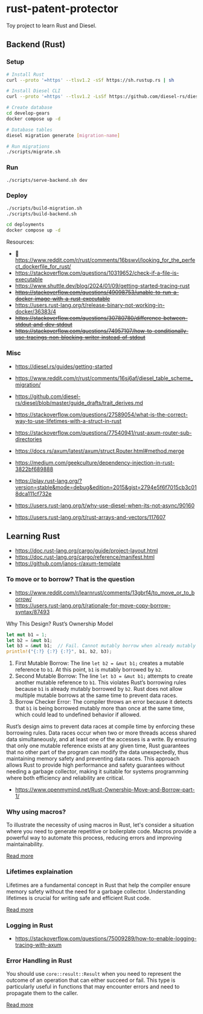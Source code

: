 # rust-patent-protector

Toy project to learn Rust and Diesel.

## Backend (Rust)

### Setup

```bash
# Install Rust
curl --proto '=https' --tlsv1.2 -sSf https://sh.rustup.rs | sh

# Install Diesel CLI
curl --proto '=https' --tlsv1.2 -LsSf https://github.com/diesel-rs/diesel/releases/latest/download/diesel_cli-installer.sh | sh

# Create database
cd develop-gears
docker compose up -d

# Database tables
diesel migration generate [migration-name]

# Run migrations
./scripts/migrate.sh
```

### Run

```bash
./scripts/serve-backend.sh dev
```

### Deploy

```bash
./scripts/build-migration.sh
./scripts/build-backend.sh

cd deployments
docker compose up -d
```

Resources:
- 🤔 https://www.reddit.com/r/rust/comments/16bswvl/looking_for_the_perfect_dockerfile_for_rust/
- https://stackoverflow.com/questions/10319652/check-if-a-file-is-executable
- https://www.shuttle.dev/blog/2024/01/09/getting-started-tracing-rust
- ~~https://stackoverflow.com/questions/49098753/unable-to-run-a-docker-image-with-a-rust-executable~~
- https://users.rust-lang.org/t/release-binary-not-working-in-docker/36383/4
- ~~https://stackoverflow.com/questions/30780780/difference-between-stdout-and-dev-stdout~~
- ~~https://stackoverflow.com/questions/74957107/how-to-conditionally-use-tracings-non-blocking-writer-instead-of-stdout~~

### Misc

- https://diesel.rs/guides/getting-started
- https://www.reddit.com/r/rust/comments/16sj6af/diesel_table_scheme_migration/
- https://github.com/diesel-rs/diesel/blob/master/guide_drafts/trait_derives.md
- https://stackoverflow.com/questions/27589054/what-is-the-correct-way-to-use-lifetimes-with-a-struct-in-rust

- https://stackoverflow.com/questions/77540941/rust-axum-router-sub-directories
- https://docs.rs/axum/latest/axum/struct.Router.html#method.merge
- https://medium.com/geekculture/dependency-injection-in-rust-3822bf689888

- https://play.rust-lang.org/?version=stable&mode=debug&edition=2015&gist=2794e5f6f7015cb3c018dca111cf732e

- https://users.rust-lang.org/t/why-use-diesel-when-its-not-async/90160
- https://users.rust-lang.org/t/rust-arrays-and-vectors/117607

## Learning Rust

- https://doc.rust-lang.org/cargo/guide/project-layout.html
- https://doc.rust-lang.org/cargo/reference/manifest.html
- https://github.com/janos-r/axum-template

### To move or to borrow? That is the question

- https://www.reddit.com/r/learnrust/comments/13gbrf4/to_move_or_to_borrow/
- https://users.rust-lang.org/t/rationale-for-move-copy-borrow-syntax/87493

Why This Design? Rust’s Ownership Model

```rust
let mut b1 = 1;
let b2 = &mut b1;
let b3 = &mut b1;  // Fail. Cannot mutably borrow when already mutably borrowed
println!("{:?} {:?} {:?}", b1, b2, b3);
```
1.	First Mutable Borrow: The line `let b2 = &mut b1;` creates a mutable reference to `b1`. At this point, `b1` is mutably borrowed by `b2`.
2.	Second Mutable Borrow: The line `let b3 = &mut b1;` attempts to create another mutable reference to `b1`. This violates Rust’s borrowing rules because `b1` is already mutably borrowed by `b2`. Rust does not allow multiple mutable borrows at the same time to prevent data races.
3.	Borrow Checker Error: The compiler throws an error because it detects that `b1` is being borrowed mutably more than once at the same time, which could lead to undefined behavior if allowed.

Rust’s design aims to prevent data races at compile time by enforcing these borrowing rules. Data races occur when two or more threads access shared data simultaneously, and at least one of the accesses is a write. By ensuring that only one mutable reference exists at any given time, Rust guarantees that no other part of the program can modify the data unexpectedly, thus maintaining memory safety and preventing data races.
This approach allows Rust to provide high performance and safety guarantees without needing a garbage collector, making it suitable for systems programming where both efficiency and reliability are critical.

- https://www.openmymind.net/Rust-Ownership-Move-and-Borrow-part-1/

### Why using macros?

To illustrate the necessity of using macros in Rust, let's consider a situation where you need to generate repetitive or boilerplate code. Macros provide a powerful way to automate this process, reducing errors and improving maintainability.

[Read more](./docs/macro.md)

### Lifetimes explaination

Lifetimes are a fundamental concept in Rust that help the compiler ensure memory safety without the need for a garbage collector. Understanding lifetimes is crucial for writing safe and efficient Rust code.

[Read more](./docs/lifetime.md)

### Logging in Rust

- https://stackoverflow.com/questions/75009289/how-to-enable-logging-tracing-with-axum

### Error Handling in Rust

You should use `core::result::Result` when you need to represent the outcome of an operation that can either succeed or fail. This type is particularly useful in functions that may encounter errors and need to propagate them to the caller.

[Read more](./docs/error.md)

